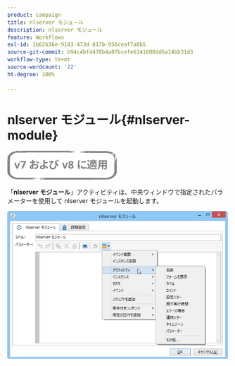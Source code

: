 ```yaml
---
product: campaign
title: nlserver モジュール
description: nlserver モジュール
feature: Workflows
exl-id: 1b62b36e-9103-473d-817b-956ceaf7a0b5
source-git-commit: b94c4bfd478b4a8fbcefe6341608dd6a14bb31d3
workflow-type: tm+mt
source-wordcount: '22'
ht-degree: 100%

---
```


# nlserver モジュール{#nlserver-module}

![](../../assets/common.svg)

「**nlserver モジュール**」アクティビティは、中央ウィンドウで指定されたパラメーターを使用して nlserver モジュールを起動します。

![](assets/nlserver_module_edit.png)
